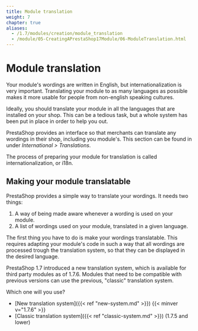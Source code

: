 ```yaml
---
title: Module translation
weight: 7
chapter: true
aliases:
  - /1.7/modules/creation/module_translation
  - /module/05-CreatingAPrestaShop17Module/06-ModuleTranslation.html
---
```


# Module translation

Your module's wordings are written in English, but internationalization is very important. Translating your module to as many languages as possible makes it more usable for people from non-english speaking cultures. 

Ideally, you should translate your module in all the languages that are installed on your shop. This can be a tedious task, but a whole system has been put in place in order to help you out.

PrestaShop provides an interface so that merchants can translate any wordings in their shop, including you module's. This section can be found in under _International > Translations_.

The process of preparing your module for translation is called internationalization, or i18n.

## Making your module translatable

PrestaShop provides a simple way to translate your wordings. It needs two things:

1. A way of being made aware whenever a wording is used on your module.
2. A list of wordings used on your module, translated in a given language.

The first thing you have to do is make your wordings translatable. This requires adapting your module's code in such a way that all wordings are processed trough the translation system, so that they can be displayed in the desired language.

PrestaShop 1.7 introduced a new translation system, which is available for third party modules as of 1.7.6. Modules that need to be compatible with previous versions can use the previous, "classic" translation system.

Which one will you use?

- [New translation system]({{< ref "new-system.md" >}}) {{< minver v="1.7.6" >}}
- [Classic translation system]({{< ref "classic-system.md" >}}) (1.7.5 and lower)


